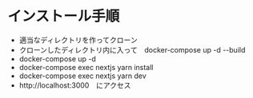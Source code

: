 # インストール手順

- 適当なディレクトリを作ってクローン
- クローンしたディレクトリ内に入って　docker-compose up -d --build
- docker-compose  up -d
- docker-compose  exec nextjs yarn install
- docker-compose  exec nextjs yarn dev
- http://localhost:3000　にアクセス
